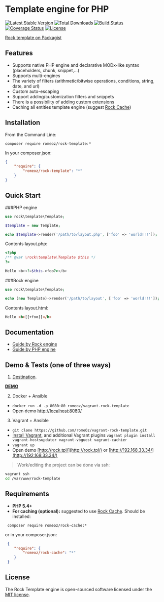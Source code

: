 Template engine for PHP
=======================

[![Latest Stable Version](https://poser.pugx.org/romeOz/rock-template/v/stable.svg)](https://packagist.org/packages/romeOz/rock-template)
[![Total Downloads](https://poser.pugx.org/romeOz/rock-template/downloads.svg)](https://packagist.org/packages/romeOz/rock-template)
[![Build Status](https://travis-ci.org/romeOz/rock-template.svg?branch=master)](https://travis-ci.org/romeOz/rock-template)
[![Coverage Status](https://coveralls.io/repos/romeOz/rock-template/badge.png?branch=master)](https://coveralls.io/r/romeOz/rock-template?branch=master)
[![License](https://poser.pugx.org/romeOz/rock-template/license.svg)](https://packagist.org/packages/romeOz/rock-template)

[Rock template on Packagist](https://packagist.org/packages/romeOz/rock-template)

Features
-------------------

 * Supports native PHP engine and declarative MODx-like syntax (placeholders, chunk, snippet,...)
 * Supports multi-engines
 * The variety of filters (arithmetic/bitwise operations, conditions, string, date, and url)
 * Custom auto-escaping
 * Support adding/customization filters and snippets
 * There is a possibility of adding custom extensions
 * Caching all entities template engine (suggest [Rock Cache](https://github.com/romeOz/rock-cache))

Installation
-------------------

From the Command Line:

`composer require romeoz/rock-template:*`

In your composer.json:

```json
{
    "require": {
        "romeoz/rock-template": "*"
    }
}
```

Quick Start
-------------------

###PHP engine

```php
use rock\template\Template;

$template = new Template;

echo $template->render('/path/to/layout.php', ['foo' => 'world!!!']);
```

Contents layout.php:

```php
<?php
/** @var \rock\template\Template $this */
?>

Hello <b><?=$this->foo?></b>
```

###Rock engine

```php
use rock\template\Template;

echo (new Template)->render('/path/to/layout', ['foo' => 'world!!!']);
```

Contents layout.html:

```html
Hello <b>[[+foo]]</b>
```

Documentation
-------------------

 * [Guide by Rock engine](https://github.com/romeOz/rock-template/blob/master/docs/rock.md)
 * [Guide by PHP engine](https://github.com/romeOz/rock-template/blob/master/docs/php.md)

Demo & Tests (one of three ways)
-------------------

1. [Destination](http://demo.template.framerock.net/).

[**DEMO**](http://demo.template.framerock.net/)

2. Docker + Ansible

 * `docker run -d -p 8080:80 romeoz/vagrant-rock-template`
 * Open demo [http://localhost:8080/](http://localhost:8080/)
 
3. Vagrant + Ansible

 * `git clone https://github.com/romeOz/vagrant-rock-template.git`
 * [Install Vagrant](https://www.vagrantup.com/downloads), and additional Vagrant plugins `vagrant plugin install vagrant-hostsupdater vagrant-vbguest vagrant-cachier`
 * `vagrant up`
 * Open demo [http://rock.tpl/](http://rock.tpl/) or [http://192.168.33.34/](http://192.168.33.34/)

> Work/editing the project can be done via ssh:

```bash
vagrant ssh
cd /var/www/rock-template
```

Requirements
-------------------

 * **PHP 5.4+**
 * **For caching (optional):**
 suggested to use [Rock Cache](https://github.com/romeOz/rock-cache). Should be installed:

```
 composer require romeoz/rock-cache:*
```

or in your composer.json:

```json
 {
    "require": {
        "romeoz/rock-cache": "*"
    }
 }
```

License
-------------------

The Rock Template engine is open-sourced software licensed under the [MIT license](http://opensource.org/licenses/MIT).